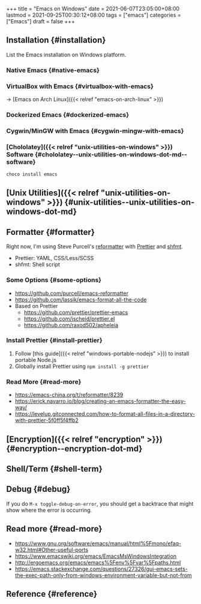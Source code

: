 +++
title = "Emacs on Windows"
date = 2021-06-07T23:05:00+08:00
lastmod = 2021-09-25T00:30:12+08:00
tags = ["emacs"]
categories = ["Emacs"]
draft = false
+++

## Installation {#installation}

List the Emacs installation on Windows platform.


### Native Emacs {#native-emacs}


### VirtualBox with Emacs {#virtualbox-with-emacs}

-> [Emacs on Arch Linux]({{< relref "emacs-on-arch-linux" >}})


### Dockerized Emacs {#dockerized-emacs}


### Cygwin/MinGW with Emacs {#cygwin-mingw-with-emacs}


### [Chololatey]({{< relref "unix-utilities-on-windows" >}}) Software {#chololatey--unix-utilities-on-windows-dot-md--software}

```sh
choco install emacs
```


## [Unix Utilities]({{< relref "unix-utilities-on-windows" >}}) {#unix-utilities--unix-utilities-on-windows-dot-md}


## Formatter {#formatter}

Right now, I'm using Steve Purcell's [reformatter](https://github.com/purcell/emacs-reformatter) with [Prettier](https://prettier.io) and [shfmt](https://github.com/mvdan/sh).

-   Prettier: YAML, CSS/Less/SCSS
-   shfmt: Shell script


### Some Options {#some-options}

-   <https://github.com/purcell/emacs-reformatter>
-   <https://github.com/lassik/emacs-format-all-the-code>
-   Based on Prettier
    -   <https://github.com/prettier/prettier-emacs>
    -   <https://github.com/jscheid/prettier.el>
    -   <https://github.com/raxod502/apheleia>


### Install Prettier {#install-prettier}

1.  Follow [this guide]({{< relref "windows-portable-nodejs" >}}) to install portable Node.js
2.  Globally install Prettier using `npm install -g prettier`


### Read More {#read-more}

-   <https://emacs-china.org/t/reformatter/8239>
-   <https://erick.navarro.io/blog/creating-an-emacs-formatter-the-easy-way/>
-   <https://levelup.gitconnected.com/how-to-format-all-files-in-a-directory-with-prettier-5f0ff5f4ffb2>


## [Encryption]({{< relref "encryption" >}}) {#encryption--encryption-dot-md}


## Shell/Term {#shell-term}


## Debug {#debug}

If you do `M-x toggle-debug-on-error`, you should get a backtrace that might show
where the error is occurring.


## Read more {#read-more}

-   <https://www.gnu.org/software/emacs/manual/html%5Fmono/efaq-w32.html#Other-useful-ports>
-   <https://www.emacswiki.org/emacs/EmacsMsWindowsIntegration>
-   <http://ergoemacs.org/emacs/emacs%5Fenv%5Fvar%5Fpaths.html>
-   <https://emacs.stackexchange.com/questions/27326/gui-emacs-sets-the-exec-path-only-from-windows-environment-variable-but-not-from>


## Reference {#reference}
